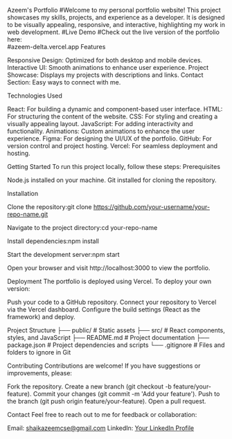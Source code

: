 Azeem's Portfolio
#Welcome to my personal portfolio website! This project showcases my skills, projects, and experience as a developer. It is designed to be visually appealing, responsive, and interactive, highlighting my work in web development.
#Live Demo
#Check out the live version of the portfolio here:   
#azeem-delta.vercel.app
Features

Responsive Design: Optimized for both desktop and mobile devices.
Interactive UI: Smooth animations to enhance user experience.
Project Showcase: Displays my projects with descriptions and links.
Contact Section: Easy ways to connect with me.

Technologies Used

React: For building a dynamic and component-based user interface.
HTML: For structuring the content of the website.
CSS: For styling and creating a visually appealing layout.
JavaScript: For adding interactivity and functionality.
Animations: Custom animations to enhance the user experience.
Figma: For designing the UI/UX of the portfolio.
GitHub: For version control and project hosting.
Vercel: For seamless deployment and hosting.

Getting Started
To run this project locally, follow these steps:
Prerequisites

Node.js installed on your machine.
Git installed for cloning the repository.

Installation

Clone the repository:git clone https://github.com/your-username/your-repo-name.git


Navigate to the project directory:cd your-repo-name


Install dependencies:npm install


Start the development server:npm start


Open your browser and visit http://localhost:3000 to view the portfolio.

Deployment
The portfolio is deployed using Vercel. To deploy your own version:

Push your code to a GitHub repository.
Connect your repository to Vercel via the Vercel dashboard.
Configure the build settings (React as the framework) and deploy.

Project Structure
├── public/             # Static assets
├── src/                # React components, styles, and JavaScript
├── README.md           # Project documentation
├── package.json        # Project dependencies and scripts
└── .gitignore          # Files and folders to ignore in Git

Contributing
Contributions are welcome! If you have suggestions or improvements, please:

Fork the repository.
Create a new branch (git checkout -b feature/your-feature).
Commit your changes (git commit -m 'Add your feature').
Push to the branch (git push origin feature/your-feature).
Open a pull request.

Contact
Feel free to reach out to me for feedback or collaboration:

Email: shaikazeemcse@gmail.com
LinkedIn: [Your LinkedIn Profile](https://www.linkedin.com/in/shaik-azeem-817886233/)

